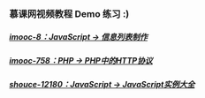 ### 慕课网视频教程 Demo 练习 **:)**

##### [imooc-8：JavaScript -> 信息列表制作](http://www.imooc.com/learn/8)

##### [imooc-758：PHP -> PHP中的HTTP协议](http://www.imooc.com/learn/758)

##### [shouce-12180：JavaScript -> JavaScript实例大全](http://www.shouce.ren/api/view/a/12180)
